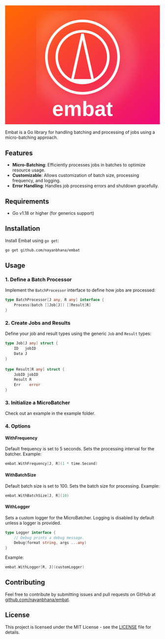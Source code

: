 ![embat Logo](./logo.svg)

Embat is a Go library for handling batching and processing of jobs using a micro-batching approach.

## Features

- **Micro-Batching**: Efficiently processes jobs in batches to optimize resource usage.
- **Customizable**: Allows customization of batch size, processing frequency, and logging.
- **Error Handling**: Handles job processing errors and shutdown gracefully.

## Requirements

- Go v1.18 or higher (for generics support)

## Installation

Install Embat using `go get`:

```sh
go get github.com/nayanbhana/embat
```

## Usage

### 1. Define a Batch Processor

Implement the `BatchProcessor` interface to define how jobs are processed:

```go
type BatchProcessor[J any, R any] interface {
    Process(batch []Job[J]) []Result[R]
}
```

### 2. Create Jobs and Results

Define your job and result types using the generic `Job` and `Result` types:

```go
type Job[J any] struct {
    ID   jobID
    Data J
}

type Result[R any] struct {
    JobID jobID
    Result R
    Err    error
}
```

### 3. Initialize a MicroBatcher

Check out an example in the example folder.

### 4. Options

#### WithFrequency

Default frequency is set to 5 seconds.
Sets the processing interval for the batcher. Example:

```go
embat.WithFrequency[J, R](1 * time.Second)
```

#### WithBatchSize

Default batch size is set to 100.
Sets the batch size for processing. Example:

```go
embat.WithBatchSize[J, R](10)
```

#### WithLogger

Sets a custom logger for the MicroBatcher. 
Logging is disabled by default unless a logger is provided.

```go
type Logger interface {
	// Debug prints a debug message.
	Debug(format string, args ...any)
}
```

Example:

```go
embat.WithLogger[R, J](customLogger)
```

## Contributing

Feel free to contribute by submitting issues and pull requests on GitHub at [github.com/nayanbhana/embat](https://github.com/nayanbhana/embat).

## License

This project is licensed under the MIT License - see the [LICENSE](LICENSE) file for details.

